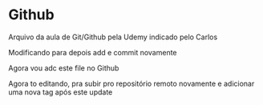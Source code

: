 # Github

Arquivo da aula de Git/Github pela Udemy indicado pelo Carlos

Modificando para depois add e commit novamente

Agora vou adc este file no Github

Agora to editando, pra subir pro repositório remoto novamente e adicionar uma nova tag após este update
